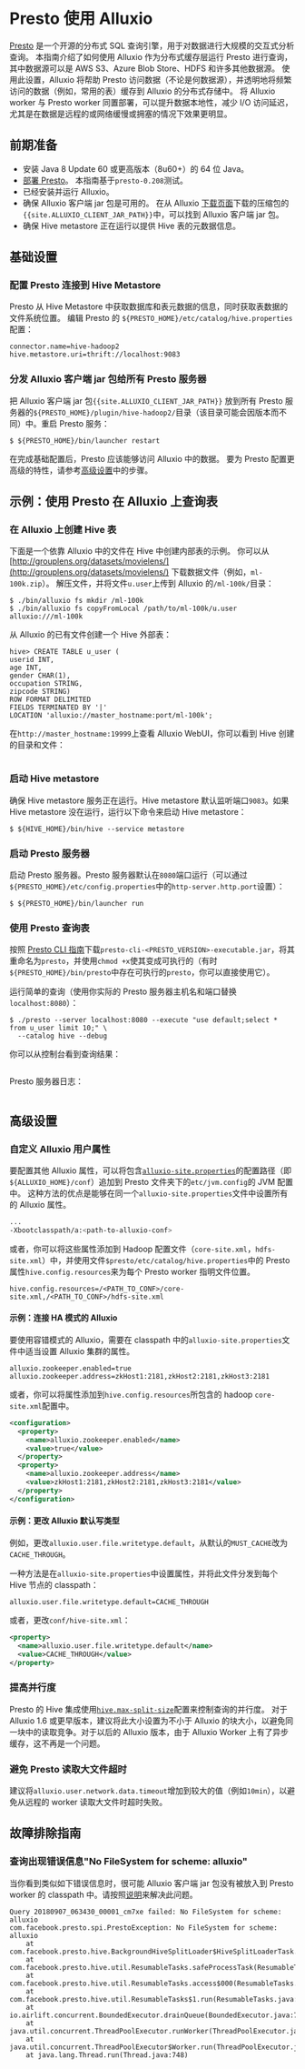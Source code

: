 # Presto 使用 Alluxio

[Presto](https://prestosql.io/) 是一个开源的分布式 SQL 查询引擎，用于对数据进行大规模的交互式分析查询。
本指南介绍了如何使用 Alluxio 作为分布式缓存层运行 Presto 进行查询，其中数据源可以是 AWS S3、Azure Blob Store、HDFS 和许多其他数据源。
使用此设置，Alluxio 将帮助 Presto 访问数据（不论是何数据源），并透明地将频繁访问的数据（例如，常用的表）缓存到 Alluxio 的分布式存储中。
将 Alluxio worker 与 Presto worker 同置部署，可以提升数据本地性，减少 I/O 访问延迟，尤其是在数据是远程的或网络缓慢或拥塞的情况下效果更明显。

## 前期准备

* 安装 Java 8 Update 60 或更高版本（8u60+）的 64 位 Java。
* [部署 Presto](https://prestosql.io/docs/current/installation/deployment.html)。
  本指南基于`presto-0.208`测试。
* 已经安装并运行 Alluxio。
* 确保 Alluxio 客户端 jar 包是可用的。
  在从 Alluxio [下载页面](http://www.alluxio.io/download)下载的压缩包的`{{site.ALLUXIO_CLIENT_JAR_PATH}}`中，可以找到 Alluxio 客户端 jar 包。
* 确保 Hive metastore 正在运行以提供 Hive 表的元数据信息。

## 基础设置

### 配置 Presto 连接到 Hive Metastore

Presto 从 Hive Metastore 中获取数据库和表元数据的信息，同时获取表数据的文件系统位置。
编辑 Presto 的 `${PRESTO_HOME}/etc/catalog/hive.properties`配置：

```properties
connector.name=hive-hadoop2
hive.metastore.uri=thrift://localhost:9083
```

### 分发 Alluxio 客户端 jar 包给所有 Presto 服务器

把 Alluxio 客户端 jar 包`{{site.ALLUXIO_CLIENT_JAR_PATH}}` 放到所有 Presto 服务器的`${PRESTO_HOME}/plugin/hive-hadoop2/`目录（该目录可能会因版本而不同）中。重启 Presto 服务：

```console
$ ${PRESTO_HOME}/bin/launcher restart
```

在完成基础配置后，Presto 应该能够访问 Alluxio 中的数据。
要为 Presto 配置更高级的特性，请参考[高级设置](#高级设置)中的步骤。

## 示例：使用 Presto 在 Alluxio 上查询表

### 在 Alluxio 上创建 Hive 表

下面是一个依靠 Alluxio 中的文件在 Hive 中创建内部表的示例。
你可以从 [http://grouplens.org/datasets/movielens/](http://grouplens.org/datasets/movielens/) 下载数据文件（例如，`ml-100k.zip`）。
解压文件，并将文件`u.user`上传到 Alluxio 的`/ml-100k/`目录：

```console
$ ./bin/alluxio fs mkdir /ml-100k
$ ./bin/alluxio fs copyFromLocal /path/to/ml-100k/u.user alluxio:///ml-100k
```

从 Alluxio 的已有文件创建一个 Hive 外部表：

```
hive> CREATE TABLE u_user (
userid INT,
age INT,
gender CHAR(1),
occupation STRING,
zipcode STRING)
ROW FORMAT DELIMITED
FIELDS TERMINATED BY '|'
LOCATION 'alluxio://master_hostname:port/ml-100k';
```

在`http://master_hostname:19999`上查看 Alluxio WebUI，你可以看到 Hive 创建的目录和文件：

<figure><img src="../.gitbook/assets/screenshot_presto_table_in_alluxio.png" alt=""><figcaption></figcaption></figure>

### 启动 Hive metastore

确保 Hive metastore 服务正在运行。Hive metastore 默认监听端口`9083`。如果 Hive metastore 没在运行，运行以下命令来启动 Hive metastore：

```console
$ ${HIVE_HOME}/bin/hive --service metastore
```

### 启动 Presto 服务器

启动 Presto 服务器。Presto 服务器默认在`8080`端口运行（可以通过`${PRESTO_HOME}/etc/config.properties`中的`http-server.http.port`设置）：

```console
$ ${PRESTO_HOME}/bin/launcher run
```

### 使用 Presto 查询表

按照 [Presto CLI 指南](https://prestosql.io/docs/current/installation/cli.html)下载`presto-cli-<PRESTO_VERSION>-executable.jar`，将其重命名为`presto`，并使用`chmod +x`使其变成可执行的（有时`${PRESTO_HOME}/bin/presto`中存在可执行的`presto`，你可以直接使用它）。

运行简单的查询（使用你实际的 Presto 服务器主机名和端口替换`localhost:8080`）：

```console
$ ./presto --server localhost:8080 --execute "use default;select * from u_user limit 10;" \
  --catalog hive --debug
```

你可以从控制台看到查询结果：

<figure><img src="../.gitbook/assets/screenshot_presto_query_result.png" alt=""><figcaption></figcaption></figure>

Presto 服务器日志：

<figure><img src="../.gitbook/assets/screenshot_presto_query_log.png" alt=""><figcaption></figcaption></figure>

## 高级设置

### 自定义 Alluxio 用户属性

要配置其他 Alluxio 属性，可以将包含[`alluxio-site.properties`](../operation/Configuration.md)的配置路径（即`${ALLUXIO_HOME}/conf`）追加到 Presto 文件夹下的`etc/jvm.config`的 JVM 配置中。
这种方法的优点是能够在同一个`alluxio-site.properties`文件中设置所有的 Alluxio 属性。

```bash
...
-Xbootclasspath/a:<path-to-alluxio-conf>
```

或者，你可以将这些属性添加到 Hadoop 配置文件（`core-site.xml`，`hdfs-site.xml`）中，并使用文件`$presto/etc/catalog/hive.properties`中的 Presto 属性`hive.config.resources`来为每个 Presto worker 指明文件位置。

```
hive.config.resources=/<PATH_TO_CONF>/core-site.xml,/<PATH_TO_CONF>/hdfs-site.xml
```

#### 示例：连接 HA 模式的 Alluxio

要使用容错模式的 Alluxio，需要在 classpath 中的`alluxio-site.properties`文件中适当设置 Alluxio 集群的属性。

```properties
alluxio.zookeeper.enabled=true
alluxio.zookeeper.address=zkHost1:2181,zkHost2:2181,zkHost3:2181
```

或者，你可以将属性添加到`hive.config.resources`所包含的 hadoop `core-site.xml`配置中。

```xml
<configuration>
  <property>
    <name>alluxio.zookeeper.enabled</name>
    <value>true</value>
  </property>
  <property>
    <name>alluxio.zookeeper.address</name>
    <value>zkHost1:2181,zkHost2:2181,zkHost3:2181</value>
  </property>
</configuration>
```

#### 示例：更改 Alluxio 默认写类型

例如，更改`alluxio.user.file.writetype.default`，从默认的`MUST_CACHE`改为`CACHE_THROUGH`。

一种方法是在`alluxio-site.properties`中设置属性，并将此文件分发到每个 Hive 节点的 classpath：

```properties
alluxio.user.file.writetype.default=CACHE_THROUGH
```

或者，更改`conf/hive-site.xml`：

```xml
<property>
  <name>alluxio.user.file.writetype.default</name>
  <value>CACHE_THROUGH</value>
</property>
```

### 提高并行度

Presto 的 Hive 集成使用[`hive.max-split-size`](https://teradata.github.io/presto/docs/141t/connector/hive.html)配置来控制查询的并行度。
对于 Alluxio 1.6 或更早版本，建议将此大小设置为不小于 Alluxio 的块大小，以避免同一块中的读取竞争。对于以后的 Alluxio 版本，由于 Alluxio Worker 上有了异步缓存，这不再是一个问题。

### 避免 Presto 读取大文件超时

 建议将`alluxio.user.network.data.timeout`增加到较大的值（例如`10min`），以避免从远程的 worker 读取大文件时超时失败。

## 故障排除指南

### 查询出现错误信息"No FileSystem for scheme: alluxio"

当你看到类似如下错误信息时，很可能 Alluxio 客户端 jar 包没有被放入到 Presto worker 的 classpath 中。请按照[说明](#分发-alluxio-客户端-jar-包给所有-presto-服务器)来解决此问题。

```
Query 20180907_063430_00001_cm7xe failed: No FileSystem for scheme: alluxio
com.facebook.presto.spi.PrestoException: No FileSystem for scheme: alluxio
	at com.facebook.presto.hive.BackgroundHiveSplitLoader$HiveSplitLoaderTask.process(BackgroundHiveSplitLoader.java:189)
	at com.facebook.presto.hive.util.ResumableTasks.safeProcessTask(ResumableTasks.java:47)
	at com.facebook.presto.hive.util.ResumableTasks.access$000(ResumableTasks.java:20)
	at com.facebook.presto.hive.util.ResumableTasks$1.run(ResumableTasks.java:35)
	at io.airlift.concurrent.BoundedExecutor.drainQueue(BoundedExecutor.java:78)
	at java.util.concurrent.ThreadPoolExecutor.runWorker(ThreadPoolExecutor.java:1149)
	at java.util.concurrent.ThreadPoolExecutor$Worker.run(ThreadPoolExecutor.java:624)
	at java.lang.Thread.run(Thread.java:748)
```
